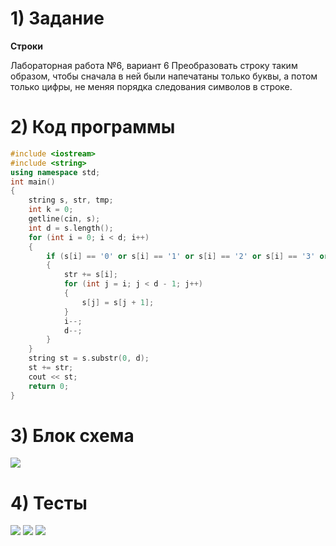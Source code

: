 # 1) Задание
**Строки** 

Лабораторная работа №6, вариант 6
Преобразовать строку таким образом, чтобы сначала в ней
были напечатаны только буквы, а потом только цифры, не
меняя порядка следования символов в строке.

# 2) Код программы

```cpp
#include <iostream>
#include <string>
using namespace std;
int main()
{
	string s, str, tmp;
	int k = 0;
	getline(cin, s);
	int d = s.length();
	for (int i = 0; i < d; i++)
	{
		if (s[i] == '0' or s[i] == '1' or s[i] == '2' or s[i] == '3' or s[i] == '4' or s[i] == '5' or s[i] == '6' or s[i] == '7' or s[i] == '8' or s[i] == '9')
		{
			str += s[i];
			for (int j = i; j < d - 1; j++)
			{
				s[j] = s[j + 1];
			}
			i--;
			d--;
		}
	}
	string st = s.substr(0, d);
	st += str;
	cout << st;
	return 0;
}
```

# 3) Блок схема
<image src ="lab6.drawio.png">

# 4) Тесты
<image src ="lab6_test1.png">

<image src ="lab6_test2.png">

<image src ="lab6_test3.png">
